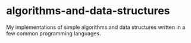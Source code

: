 # algorithms-and-data-structures

My implementations of simple algorithms and data structures written in a few common programming languages.
